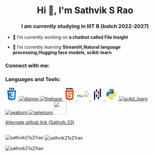 <h1 align="center">Hi 👋, I'm Sathvik S Rao</h1>
<h3 align="center">I am currently studying in IIIT B (batch 2022-2027)</h3>

- 🔭 I’m currently working on **a chatbot called File Insight**

- 🌱 I’m currently learning **Streamlit,Natural language processing,Hugging face models, scikit-learn**

<h3 align="left">Connect with me:</h3>
<p align="left">
</p>

<h3 align="left">Languages and Tools:</h3>
<p align="left"> <a href="https://www.w3schools.com/css/" target="_blank" rel="noreferrer"> <img src="https://raw.githubusercontent.com/devicons/devicon/master/icons/css3/css3-original-wordmark.svg" alt="css3" width="40" height="40"/> </a> <a href="https://www.djangoproject.com/" target="_blank" rel="noreferrer"> <img src="https://cdn.worldvectorlogo.com/logos/django.svg" alt="django" width="40" height="40"/> </a> <a href="https://firebase.google.com/" target="_blank" rel="noreferrer"> <img src="https://www.vectorlogo.zone/logos/firebase/firebase-icon.svg" alt="firebase" width="40" height="40"/> </a> <a href="https://www.w3.org/html/" target="_blank" rel="noreferrer"> <img src="https://raw.githubusercontent.com/devicons/devicon/master/icons/html5/html5-original-wordmark.svg" alt="html5" width="40" height="40"/> </a> <a href="https://www.mysql.com/" target="_blank" rel="noreferrer"> <img src="https://raw.githubusercontent.com/devicons/devicon/master/icons/mysql/mysql-original-wordmark.svg" alt="mysql" width="40" height="40"/> </a> <a href="https://pandas.pydata.org/" target="_blank" rel="noreferrer"> <img src="https://raw.githubusercontent.com/devicons/devicon/2ae2a900d2f041da66e950e4d48052658d850630/icons/pandas/pandas-original.svg" alt="pandas" width="40" height="40"/> </a> <a href="https://www.python.org" target="_blank" rel="noreferrer"> <img src="https://raw.githubusercontent.com/devicons/devicon/master/icons/python/python-original.svg" alt="python" width="40" height="40"/> </a> <a href="https://scikit-learn.org/" target="_blank" rel="noreferrer"> <img src="https://upload.wikimedia.org/wikipedia/commons/0/05/Scikit_learn_logo_small.svg" alt="scikit_learn" width="40" height="40"/> </a> <a href="https://seaborn.pydata.org/" target="_blank" rel="noreferrer"> <img src="https://seaborn.pydata.org/_images/logo-mark-lightbg.svg" alt="seaborn" width="40" height="40"/> </a> <a href="https://www.selenium.dev" target="_blank" rel="noreferrer"> <img src="https://raw.githubusercontent.com/detain/svg-logos/780f25886640cef088af994181646db2f6b1a3f8/svg/selenium-logo.svg" alt="selenium" width="40" height="40"/> </a> 
<a href="https://docs.streamlit.io/" target="_blank" rel="noreferrer"> <img src="https://streamlit.io/images/brand/streamlit-logo-primary-colormark-darktext.svg" width="40" height="40"> </a></p>
<a href="https://github.com/Sathvik-33"> Alternate github link (Sathvik-33) </a>
<br><br>
<p><img align="left" src="https://github-readme-stats.vercel.app/api/top-langs?username=sathvik21s21rao&show_icons=true&locale=en&layout=compact" alt="sathvik21s21rao" /></p>

<p>&nbsp;<img align="center" src="https://github-readme-stats.vercel.app/api?username=sathvik21s21rao&show_icons=true&locale=en" alt="sathvik21s21rao" /></p>

<p><img align="center" src="https://github-readme-streak-stats.herokuapp.com/?user=sathvik21s21rao&" alt="sathvik21s21rao" /></p>
